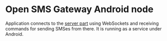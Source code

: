 # Open SMS Gateway Android node
Application connects to the [server part](https://github.com/modularni-urad/open-sms-gateway) using WebSockets and receiving commands for sending SMSes from there. It is running as a service under Android.

